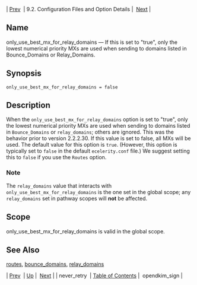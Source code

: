 | [Prev](conf.ref.never_retry)  | 9.2. Configuration Files and Option Details |  [Next](conf.ref.opendkim_sign.php) |

<a name="conf.ref.only_use_best_mx_for_relay_domains"></a>
## Name

only_use_best_mx_for_relay_domains — If this is set to "true", only the lowest numerical priority MXs are used when sending to domains listed in Bounce_Domains or Relay_Domains.

## Synopsis

`only_use_best_mx_for_relay_domains = false`

<a name="idp10485760"></a>
## Description

When the `only_use_best_mx_for_relay_domains` option is set to "true", only the lowest numerical priority MXs are used when sending to domains listed in `Bounce_Domains` or `relay_domains`; others are ignored. This was the behavior prior to version 2.2.2.30\. If this value is set to false, all MXs will be used. The default value for this option is `true`. (However, this option is typically set to `false` in the default `ecelerity.conf` file.) We suggest setting this to `false` if you use the `Routes` option.

### Note

The `relay_domains` value that interacts with `only_use_best_mx_for_relay_domains` is the one set in the global scope; any `relay_domains` set in pathway scopes will **not** be affected.

<a name="idp10494144"></a>
## Scope

only_use_best_mx_for_relay_domains is valid in the global scope.

<a name="idp10495808"></a>
## See Also

[routes](conf.ref.routes "routes"), [bounce_domains](conf.ref.bounce_domains.php "bounce_domains"), [relay_domains](conf.ref.relay_domains.php "relay_domains")

| [Prev](conf.ref.never_retry)  | [Up](conf.ref.files.php) |  [Next](conf.ref.opendkim_sign.php) |
| never_retry  | [Table of Contents](index) |  opendkim_sign |
